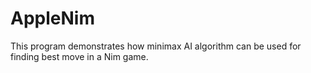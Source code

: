# AppleNim
 This program demonstrates how minimax AI algorithm can be used for finding best move in a Nim game.
